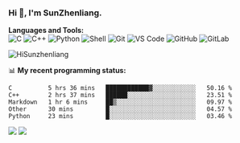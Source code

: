 
### Hi 👋, I'm SunZhenliang.



**Languages and Tools:**  
![C](https://img.shields.io/badge/-00599C?style=flat-square&logo=c&logoColor=white)
![C++](https://img.shields.io/badge/-C++-00599C?style=flat-square&logo=c%2B%2B&logoColor=white)
![Python](https://img.shields.io/badge/-Python-8fcfd1?style=flat-square&logo=Python)
![Shell](https://img.shields.io/badge/-Shell-blasck?style=flat-square&logo=Shell)
![Git](https://img.shields.io/badge/-Git-black?style=flat-square&logo=git)
![VS Code](https://img.shields.io/badge/-VS%20Code-007ACC?style=flat-square&logo=visual-studio-code)
![GitHub](https://img.shields.io/badge/-GitHub-181717?style=flat-square&logo=github)
![GitLab](https://img.shields.io/badge/-GitLab-FCA121?style=flat-square&logo=gitlab)

<img   src="https://github-readme-stats.vercel.app/api?username=HiSunzhenliang&count_private=true&show_icons=true" alt="HiSunzhenliang" />

📊 **My recent programming status:**
<!--START_SECTION:waka-->
```text
C          5 hrs 36 mins   ████████████▓░░░░░░░░░░░░   50.16 % 
C++        2 hrs 37 mins   ██████░░░░░░░░░░░░░░░░░░░   23.51 % 
Markdown   1 hr 6 mins     ██▒░░░░░░░░░░░░░░░░░░░░░░   09.97 % 
Other      30 mins         █░░░░░░░░░░░░░░░░░░░░░░░░   04.57 % 
Python     23 mins         █░░░░░░░░░░░░░░░░░░░░░░░░   03.46 % 
```
<!--END_SECTION:waka-->
[![](https://img.shields.io/ubuntu/v/ubuntu-wallpapers)](https://kubuntu.org/)
![](https://visitor-badge.glitch.me/badge?page_id=HiSunzhenliang.readme)

